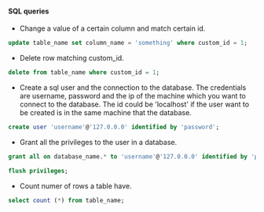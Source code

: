#### SQL queries

- Change a value of a certain column and match certain id.
```sql
update table_name set column_name = 'something' where custom_id = 1; 
```

- Delete row matching custom_id.
```sql
delete from table_name where custom_id = 1; 
```

- Create a sql user and the connection to the database. The credentials are username, password and the ip of the machine which you want to connect to the database. The id could be 'localhost' if the user want to be created is in the same machine that the database.
```sql
create user 'username'@'127.0.0.0' identified by 'password';
```

- Grant all the privileges to the user in a database.
```sql
grant all on database_name.* to 'username'@'127.0.0.0' identified by 'password' with grant option;
```
```sql
flush privileges;
```

- Count numer of rows a table have.
```sql
select count (*) from table_name;
```
